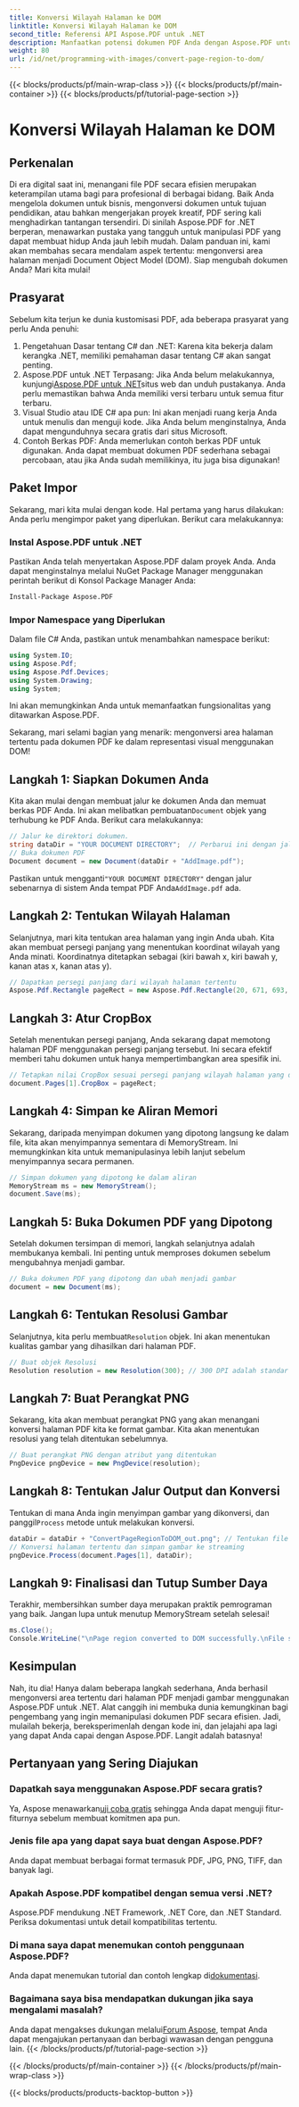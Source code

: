 ```yaml
---
title: Konversi Wilayah Halaman ke DOM
linktitle: Konversi Wilayah Halaman ke DOM
second_title: Referensi API Aspose.PDF untuk .NET
description: Manfaatkan potensi dokumen PDF Anda dengan Aspose.PDF untuk .NET. Ubah bagian PDF menjadi gambar & tingkatkan alur kerja Anda.
weight: 80
url: /id/net/programming-with-images/convert-page-region-to-dom/
---
```


{{< blocks/products/pf/main-wrap-class >}}
{{< blocks/products/pf/main-container >}}
{{< blocks/products/pf/tutorial-page-section >}}

# Konversi Wilayah Halaman ke DOM

## Perkenalan

Di era digital saat ini, menangani file PDF secara efisien merupakan keterampilan utama bagi para profesional di berbagai bidang. Baik Anda mengelola dokumen untuk bisnis, mengonversi dokumen untuk tujuan pendidikan, atau bahkan mengerjakan proyek kreatif, PDF sering kali menghadirkan tantangan tersendiri. Di sinilah Aspose.PDF for .NET berperan, menawarkan pustaka yang tangguh untuk manipulasi PDF yang dapat membuat hidup Anda jauh lebih mudah. Dalam panduan ini, kami akan membahas secara mendalam aspek tertentu: mengonversi area halaman menjadi Document Object Model (DOM). Siap mengubah dokumen Anda? Mari kita mulai!

## Prasyarat

Sebelum kita terjun ke dunia kustomisasi PDF, ada beberapa prasyarat yang perlu Anda penuhi:
1. Pengetahuan Dasar tentang C# dan .NET: Karena kita bekerja dalam kerangka .NET, memiliki pemahaman dasar tentang C# akan sangat penting.
2.  Aspose.PDF untuk .NET Terpasang: Jika Anda belum melakukannya, kunjungi[Aspose.PDF untuk .NET](https://releases.aspose.com/pdf/net/)situs web dan unduh pustakanya. Anda perlu memastikan bahwa Anda memiliki versi terbaru untuk semua fitur terbaru.
3. Visual Studio atau IDE C# apa pun: Ini akan menjadi ruang kerja Anda untuk menulis dan menguji kode. Jika Anda belum menginstalnya, Anda dapat mengunduhnya secara gratis dari situs Microsoft.
4. Contoh Berkas PDF: Anda memerlukan contoh berkas PDF untuk digunakan. Anda dapat membuat dokumen PDF sederhana sebagai percobaan, atau jika Anda sudah memilikinya, itu juga bisa digunakan!

## Paket Impor

Sekarang, mari kita mulai dengan kode. Hal pertama yang harus dilakukan: Anda perlu mengimpor paket yang diperlukan. Berikut cara melakukannya:

### Instal Aspose.PDF untuk .NET
Pastikan Anda telah menyertakan Aspose.PDF dalam proyek Anda. Anda dapat menginstalnya melalui NuGet Package Manager menggunakan perintah berikut di Konsol Package Manager Anda:
```bash
Install-Package Aspose.PDF
```

### Impor Namespace yang Diperlukan
Dalam file C# Anda, pastikan untuk menambahkan namespace berikut:
```csharp
using System.IO;
using Aspose.Pdf;
using Aspose.Pdf.Devices;
using System.Drawing;
using System;
```

Ini akan memungkinkan Anda untuk memanfaatkan fungsionalitas yang ditawarkan Aspose.PDF.

Sekarang, mari selami bagian yang menarik: mengonversi area halaman tertentu pada dokumen PDF ke dalam representasi visual menggunakan DOM!

## Langkah 1: Siapkan Dokumen Anda
 Kita akan mulai dengan membuat jalur ke dokumen Anda dan memuat berkas PDF Anda. Ini akan melibatkan pembuatan`Document` objek yang terhubung ke PDF Anda. Berikut cara melakukannya:

```csharp
// Jalur ke direktori dokumen.
string dataDir = "YOUR DOCUMENT DIRECTORY";  // Perbarui ini dengan jalur direktori Anda
// Buka dokumen PDF
Document document = new Document(dataDir + "AddImage.pdf");
```

 Pastikan untuk mengganti`"YOUR DOCUMENT DIRECTORY"` dengan jalur sebenarnya di sistem Anda tempat PDF Anda`AddImage.pdf` ada.

## Langkah 2: Tentukan Wilayah Halaman
Selanjutnya, mari kita tentukan area halaman yang ingin Anda ubah. Kita akan membuat persegi panjang yang menentukan koordinat wilayah yang Anda minati. Koordinatnya ditetapkan sebagai (kiri bawah x, kiri bawah y, kanan atas x, kanan atas y).

```csharp
// Dapatkan persegi panjang dari wilayah halaman tertentu
Aspose.Pdf.Rectangle pageRect = new Aspose.Pdf.Rectangle(20, 671, 693, 1125);
```

## Langkah 3: Atur CropBox
Setelah menentukan persegi panjang, Anda sekarang dapat memotong halaman PDF menggunakan persegi panjang tersebut. Ini secara efektif memberi tahu dokumen untuk hanya mempertimbangkan area spesifik ini.

```csharp
// Tetapkan nilai CropBox sesuai persegi panjang wilayah halaman yang diinginkan
document.Pages[1].CropBox = pageRect;
```

## Langkah 4: Simpan ke Aliran Memori
Sekarang, daripada menyimpan dokumen yang dipotong langsung ke dalam file, kita akan menyimpannya sementara di MemoryStream. Ini memungkinkan kita untuk memanipulasinya lebih lanjut sebelum menyimpannya secara permanen.

```csharp
// Simpan dokumen yang dipotong ke dalam aliran
MemoryStream ms = new MemoryStream();
document.Save(ms);
```

## Langkah 5: Buka Dokumen PDF yang Dipotong
Setelah dokumen tersimpan di memori, langkah selanjutnya adalah membukanya kembali. Ini penting untuk memproses dokumen sebelum mengubahnya menjadi gambar.

```csharp
// Buka dokumen PDF yang dipotong dan ubah menjadi gambar
document = new Document(ms);
```

## Langkah 6: Tentukan Resolusi Gambar
Selanjutnya, kita perlu membuat`Resolution` objek. Ini akan menentukan kualitas gambar yang dihasilkan dari halaman PDF.

```csharp
// Buat objek Resolusi
Resolution resolution = new Resolution(300); // 300 DPI adalah standar untuk kualitas cetak
```

## Langkah 7: Buat Perangkat PNG
Sekarang, kita akan membuat perangkat PNG yang akan menangani konversi halaman PDF kita ke format gambar. Kita akan menentukan resolusi yang telah ditentukan sebelumnya.

```csharp
// Buat perangkat PNG dengan atribut yang ditentukan
PngDevice pngDevice = new PngDevice(resolution);
```

## Langkah 8: Tentukan Jalur Output dan Konversi
Tentukan di mana Anda ingin menyimpan gambar yang dikonversi, dan panggil`Process` metode untuk melakukan konversi.

```csharp
dataDir = dataDir + "ConvertPageRegionToDOM_out.png"; // Tentukan file keluaran Anda
// Konversi halaman tertentu dan simpan gambar ke streaming
pngDevice.Process(document.Pages[1], dataDir);
```

## Langkah 9: Finalisasi dan Tutup Sumber Daya
Terakhir, membersihkan sumber daya merupakan praktik pemrograman yang baik. Jangan lupa untuk menutup MemoryStream setelah selesai!

```csharp
ms.Close();
Console.WriteLine("\nPage region converted to DOM successfully.\nFile saved at " + dataDir);
```

## Kesimpulan

Nah, itu dia! Hanya dalam beberapa langkah sederhana, Anda berhasil mengonversi area tertentu dari halaman PDF menjadi gambar menggunakan Aspose.PDF untuk .NET. Alat canggih ini membuka dunia kemungkinan bagi pengembang yang ingin memanipulasi dokumen PDF secara efisien. Jadi, mulailah bekerja, bereksperimenlah dengan kode ini, dan jelajahi apa lagi yang dapat Anda capai dengan Aspose.PDF. Langit adalah batasnya!

## Pertanyaan yang Sering Diajukan

### Dapatkah saya menggunakan Aspose.PDF secara gratis?  
 Ya, Aspose menawarkan[uji coba gratis](https://releases.aspose.com/) sehingga Anda dapat menguji fitur-fiturnya sebelum membuat komitmen apa pun.

### Jenis file apa yang dapat saya buat dengan Aspose.PDF?  
Anda dapat membuat berbagai format termasuk PDF, JPG, PNG, TIFF, dan banyak lagi. 

### Apakah Aspose.PDF kompatibel dengan semua versi .NET?  
Aspose.PDF mendukung .NET Framework, .NET Core, dan .NET Standard. Periksa dokumentasi untuk detail kompatibilitas tertentu.

### Di mana saya dapat menemukan contoh penggunaan Aspose.PDF?  
 Anda dapat menemukan tutorial dan contoh lengkap di[dokumentasi](https://reference.aspose.com/pdf/net/).

### Bagaimana saya bisa mendapatkan dukungan jika saya mengalami masalah?  
 Anda dapat mengakses dukungan melalui[Forum Aspose](https://forum.aspose.com/c/pdf/10), tempat Anda dapat mengajukan pertanyaan dan berbagi wawasan dengan pengguna lain.
{{< /blocks/products/pf/tutorial-page-section >}}

{{< /blocks/products/pf/main-container >}}
{{< /blocks/products/pf/main-wrap-class >}}

{{< blocks/products/products-backtop-button >}}
